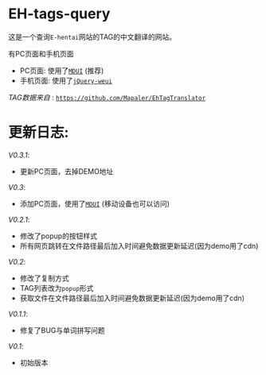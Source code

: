 # EH-tags-query

这是一个查询`E-hentai`网站的TAG的中文翻译的网站。

有PC页面和手机页面

- PC页面: 使用了[`MDUI`](http://www.mdui.org) (推荐)
- 手机页面: 使用了[`jQuery-weui`](https://github.com/lihongxun945/jquery-weui)

*TAG数据来自* : [`https://github.com/Mapaler/EhTagTranslator`](https://github.com/Mapaler/EhTagTranslator)


# 更新日志:


*V0.3.1*:

- 更新PC页面，去掉DEMO地址

*V0.3*:

- 添加PC页面，使用了[`MDUI`](http://www.mdui.org) (移动设备也可以访问)

*V0.2.1*:

- 修改了popup的按钮样式
- 所有网页跳转在文件路径最后加入时间避免数据更新延迟(因为demo用了cdn)

*V0.2*:

- 修改了复制方式
- TAG列表改为`popup`形式
- 获取文件在文件路径最后加入时间避免数据更新延迟(因为demo用了cdn)

*V0.1.1*:

- 修复了BUG与单词拼写问题

*V0.1*:

- 初始版本